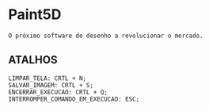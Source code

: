 # Paint5D
    O próximo software de desenho a revolucionar o mercado.

## ATALHOS
    LIMPAR_TELA: CRTL + N;
    SALVAR_IMAGEM: CRTL + S;
    ENCERRAR_EXECUCAO: CRTL + Q;
    INTERROMPER_COMANDO_EM_EXECUCAO: ESC;